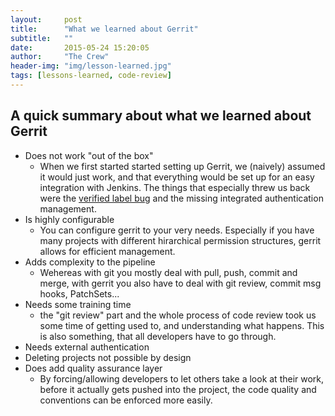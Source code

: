 ```yaml
---
layout:     post
title:      "What we learned about Gerrit"
subtitle:	""
date:       2015-05-24 15:20:05
author:     "The Crew"
header-img: "img/lesson-learned.jpg"
tags: [lessons-learned, code-review]
---
```


## A quick summary about what we learned about Gerrit

- Does not work "out of the box"
	- When we first started started setting up Gerrit, we  (naively) assumed it would just work, and that everything would be set up for an easy integration with Jenkins. The things that especially threw us back were the [verified label bug](/2015/06/02/Gerrit-for-jenkins/Gerrit-for-jenkins/#verifiedLabel) and the missing integrated authentication management.
- Is highly configurable 
     - You can configure gerrit to your very needs. Especially if you have many projects with different hirarchical permission structures, gerrit allows for efficient management. 
- Adds complexity to the pipeline 
     - Wehereas with git you mostly deal with pull, push, commit and merge, with gerrit you also have to deal with git review, commit msg hooks, PatchSets...
- Needs some training time   
     - the "git review" part and the whole process of code review took us some time of getting used to, and understanding what happens. This is also something, that all developers have to go through.
- Needs external authentication
- Deleting projects not possible by design
- Does add quality assurance layer
	 - By forcing/allowing developers to let others take a look at their work, before it actually gets pushed into the project, the code quality and conventions can be enforced more easily.